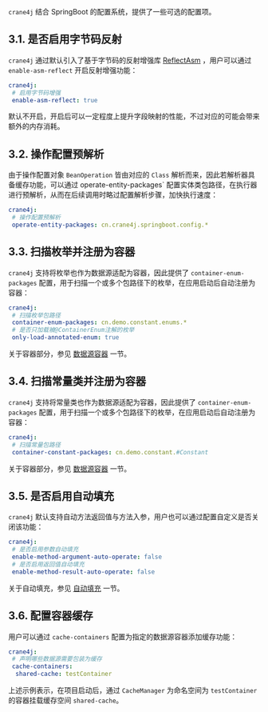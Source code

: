 `crane4j` 结合 SpringBoot 的配置系统，提供了一些可选的配置项。

## 3.1. 是否启用字节码反射

`crane4j` 通过默认引入了基于字节码的反射增强库 [ReflectAsm](https://github.com/EsotericSoftware/reflectasm) ，用户可以通过  `enable-asm-reflect` 开启反射增强功能：

~~~yml
crane4j:
 # 启用字节码增强
 enable-asm-reflect: true
~~~

默认不开启，开启后可以一定程度上提升字段映射的性能，不过对应的可能会带来额外的内存消耗。

## 3.2. 操作配置预解析

由于操作配置对象 `BeanOperation` 皆由对应的 `Class` 解析而来，因此若解析器具备缓存功能，可以通过 operate-entity-packages` 配置实体类包路径，在执行器进行预解析，从而在后续调用时略过配置解析步骤，加快执行速度：

~~~yml
crane4j:
 # 操作配置预解析
 operate-entity-packages: cn.crane4j.springboot.config.*
~~~

## 3.3. 扫描枚举并注册为容器

`crane4j` 支持将枚举也作为数据源适配为容器，因此提供了 `container-enum-packages` 配置，用于扫描一个或多个包路径下的枚举，在应用启动后自动注册为容器：

```yml
crane4j:
 # 扫描枚举包路径
 container-enum-packages: cn.demo.constant.enums.*
 # 是否只加载被@ContainerEnum注解的枚举
 only-load-annotated-enum: true
```

关于容器部分，参见 [数据源容器](/advance/1.数据源容器) 一节。

## 3.4. 扫描常量类并注册为容器

`crane4j` 支持将常量类也作为数据源适配为容器，因此提供了 `container-enum-packages` 配置，用于扫描一个或多个包路径下的枚举，在应用启动后自动注册为容器：

```yml
crane4j:
 # 扫描常量包路径
 container-constant-packages: cn.demo.constant.#Constant
```

关于容器部分，参见 [数据源容器](/advance/1.数据源容器) 一节。

## 3.5. 是否启用自动填充

`crane4j` 默认支持自动方法返回值与方法入参，用户也可以通过配置自定义是否关闭该功能：

~~~yml
crane4j:  
 # 是否启用参数自动填充
 enable-method-argument-auto-operate: false
 # 是否启用返回值自动填充
 enable-method-result-auto-operate: false
~~~

关于自动填充，参见 [自动填充](/advance/5.自动填充) 一节。

## 3.6. 配置容器缓存

用户可以通过 `cache-containers` 配置为指定的数据源容器添加缓存功能：

~~~yml
crane4j:
 # 声明哪些数据源需要包装为缓存
 cache-containers:
  shared-cache: testContainer
~~~

上述示例表示，在项目启动后，通过 `CacheManager` 为命名空间为 `testContainer` 的容器挂载缓存空间 `shared-cache`。